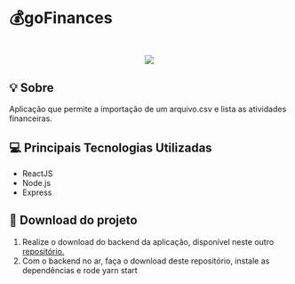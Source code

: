 # 💰goFinances
<h1 align="center">
  <img src="https://ik.imagekit.io/drivas/goFinances_l1Z361UTGH.gif">
</h1>

## 💡 Sobre

Aplicação que permite a importação de um arquivo.csv e lista as atividades financeiras.

## 💻 Principais Tecnologias Utilizadas

- ReactJS
-  Node.js
- Express

## 🔌 Download do projeto

1. Realize o download do backend da aplicação, disponível neste outro <a href="https://github.com/pedrivas/gostack-desafio-database-upload">repositório.</a>
2. Com o backend no ar, faça o download deste repositório, instale as dependências e rode yarn start
